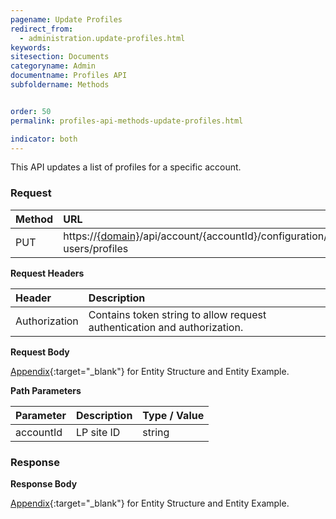```yaml
---
pagename: Update Profiles
redirect_from:
  - administration.update-profiles.html
keywords:
sitesection: Documents
categoryname: Admin
documentname: Profiles API
subfoldername: Methods


order: 50
permalink: profiles-api-methods-update-profiles.html

indicator: both
---
```


This API updates a list of profiles for a specific account.

### Request

 |Method | URL |
 |:--- | :--- |
 |PUT | https://[{domain}](/agent-domain-domain-api.html)/api/account/{accountId}/configuration/le-users/profiles |

**Request Headers**

| Header | Description |
 |:--- | :--- |
 |Authorization  |Contains token string to allow request authentication and authorization. |

**Request Body** 

[Appendix](administration-profiles-appendix.html){:target="_blank"} for Entity Structure and Entity Example.

**Path Parameters**

 |Parameter | Description  |Type / Value |
 |:---|  :--- | :--- |
 |accountId | LP site ID | string  |

### Response

**Response Body**

[Appendix](administration-profiles-appendix.html){:target="_blank"} for Entity Structure and Entity Example.

